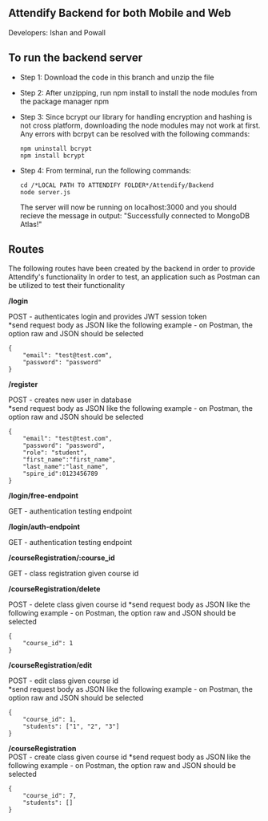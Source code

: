 ## Attendify Backend for both Mobile and Web

Developers: Ishan and Powall

## To run the backend server

* Step 1:
  Download the code in this branch and unzip the file

* Step 2:
  After unzipping, run npm install to install the node modules from the package manager npm

* Step 3:
  Since bcrypt our library for handling encryption and hashing is not cross platform, downloading the node modules may not work at first. Any errors with bcrpyt can be resolved with the following commands:
  ```
  npm uninstall bcrypt
  npm install bcrypt
  ```
* Step 4:
  From terminal, run the following commands:
  ```
  cd /*LOCAL PATH TO ATTENDIFY FOLDER*/Attendify/Backend
  node server.js
  ```
  The server will now be running on localhost:3000 and you should recieve the message in output: "Successfully connected to MongoDB Atlas!"

## Routes
The following routes have been created by the backend in order to provide Attendify's functionality
In order to test, an application such as Postman can be utilized to test their functionality

<b>/login</b>

POST - authenticates login and provides JWT session token <br>
*send request body as JSON like the following example - on Postman, the option raw and JSON should be selected
```
{
    "email": "test@test.com",
    "password": "password"
}
```

<b>/register</b>

POST - creates new user in database <br>
*send request body as JSON like the following example - on Postman, the option raw and JSON should be selected
```
{
    "email": "test@test.com",
    "password": "password",
    "role": "student",
    "first_name":"first_name",
    "last_name":"last_name",
    "spire_id":0123456789
}
```

<b>/login/free-endpoint</b>

GET - authentication testing endpoint

<b>/login/auth-endpoint</b>

GET - authentication testing endpoint

<b>/courseRegistration/:course_id</b>

GET - class registration given course id

<b>/courseRegistration/delete</b>

POST - delete class given course id
*send request body as JSON like the following example - on Postman, the option raw and JSON should be selected
```
{
    "course_id": 1
}
```

<b>/courseRegistration/edit</b>

POST - edit class given course id<br>
*send request body as JSON like the following example - on Postman, the option raw and JSON should be selected
```
{
    "course_id": 1,
    "students": ["1", "2", "3"]
}
```
<b>/courseRegistration</b> <br>
POST - create class given course id
*send request body as JSON like the following example - on Postman, the option raw and JSON should be selected
```
{
    "course_id": 7,
    "students": []
}
```
